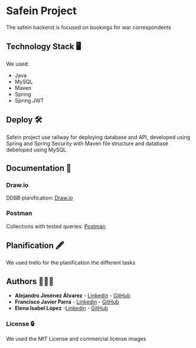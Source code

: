 #  Safein Project
The safein backend is focused on bookings for war correspondents 

## Technology Stack 🖥
We used: 
- Java
- MySQL
- Maven
- Spring
- Spring JWT

## Deploy 🛠
Safein project use railway for deploying database and API, developed using Spring and Spring Security with Maven file structure and database debeloped using MySQL. 

## Documentation 📖
### Draw.io
DDBB planification: [Draw.io](https://app.digrams.net/#G1pGv2FcSjPuVIE7ehNoWT0x_L9agUu_TT)
### Postman
Collections with tested queries: [Postman](https://safein.postman.co/workspace/SafeIn~0d5e7821-c649-4f3f-be5f-7e1da71f44f8/overview)

## Planification 🖋
We used trello for the planification the different tasks 

## Authors 👨‍👨‍👧
* **Alejandro Jiménez Álvarez** - [Linkedin](https://www.linkedin.com/in/alejandro-jimenez-alvarez/) - [GitHub](https://github.com/aljimez)
* **Francisco Javier Parra** - [Linkedin](https://www.linkedin.com/in/francisco-javier-parra/) - [GitHub](https://github.com/anengineer1)
* **Elena Isabel López** -[Linkedin](https://www.linkedin.com/in/elenailopez/) - [GitHub](https://github.com/eilmadc)

### License 🔒
We used the MIT License and commercial license images
